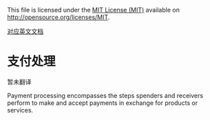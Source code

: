 This file is licensed under the [MIT License (MIT)](http://opensource.org/licenses/MIT) available on http://opensource.org/licenses/MIT.

[对应英文文档](https://github.com/bitcoin-dot-org/bitcoin.org/blob/master/_includes/devdoc/guide_payment_processing.md)
# 支付处理
暂未翻译

Payment processing encompasses the steps spenders and receivers perform to make and accept payments in exchange for products or services.